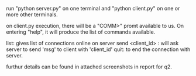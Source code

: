 run "python server.py" on one terminal and "python client.py" on one or more other terminals.

on client.py execution, there will be a "COMM>" promt available to us. 
On entering "help", it will produce the list of commands available.

list: gives list of connections online on server
send <client_id> <msg>: will ask server to send 'msg' to client with 'client_id'
quit: to end the connection with server.

furthur details can be found in attached screenshots in report for q2.